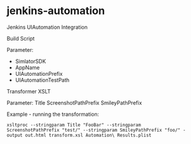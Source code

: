 jenkins-automation
==================

Jenkins UIAutomation Integration


Build Script

Parameter:

* SimlatorSDK
* AppName
* UIAutomationPrefix
* UIAutomationTestPath


Transformer XSLT

Parameter:
Title
ScreenshotPathPrefix
SmileyPathPrefix

Example - running the transformation:
```
xsltproc --stringparam Title "FooBar" --stringparam ScreenshotPathPrefix "test/" --stringparam SmileyPathPrefix "foo/" -output out.html transform.xsl Automation\ Results.plist
```

